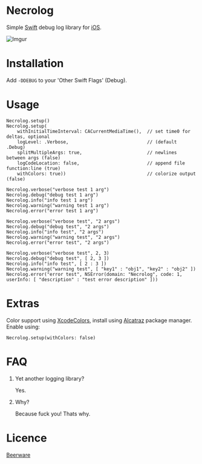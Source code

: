 # Necrolog

Simple [Swift](https://developer.apple.com/swift/)  debug log library for [iOS](http://www.apple.com/ios/).

![Imgur](http://i.imgur.com/RSlWQIy.png)

# Installation

Add `-DDEBUG` to your 'Other Swift Flags' (Debug).

# Usage

	Necrolog.setup()
	Necrolog.setup(
		withInitialTimeInterval: CACurrentMediaTime(),  // set time0 for deltas, optional
		logLevel: .Verbose, 						    // (default .Debug)
		splitMultipleArgs: true,                        // newlines between args (false)
		logCodeLocation: false,                         // append file function:line (true)
		withColors: true))                              // colorize output (false)

    Necrolog.verbose("verbose test 1 arg")
    Necrolog.debug("debug test 1 arg")
    Necrolog.info("info test 1 arg")
    Necrolog.warning("warning test 1 arg")
    Necrolog.error("error test 1 arg")
    
    Necrolog.verbose("verbose test", "2 args")
    Necrolog.debug("debug test", "2 args")
    Necrolog.info("info test", "2 args")
    Necrolog.warning("warning test", "2 args")
    Necrolog.error("error test", "2 args")
    
    Necrolog.verbose("verbose test", 2, 3)
    Necrolog.debug("debug test", [ 2, 3 ])
    Necrolog.info("info test", [ 2 : 3 ])
    Necrolog.warning("warning test", [ "key1" : "obj1", "key2" : "obj2" ])
    Necrolog.error("error test", NSError(domain: "Necrolog", code: 1, userInfo: [ "description" : "test error description" ]))


# Extras

Color support using [XcodeColors](https://github.com/robbiehanson/XcodeColors), install using [Alcatraz](http://alcatraz.io) package manager. Enable using:

	Necrolog.setup(withColors: false)

# FAQ

1. Yet another logging library?
	
	Yes.
	
2. Why?
	
	Because fuck you! Thats why.
	
# Licence

[Beerware](https://en.wikipedia.org/wiki/Beerware)